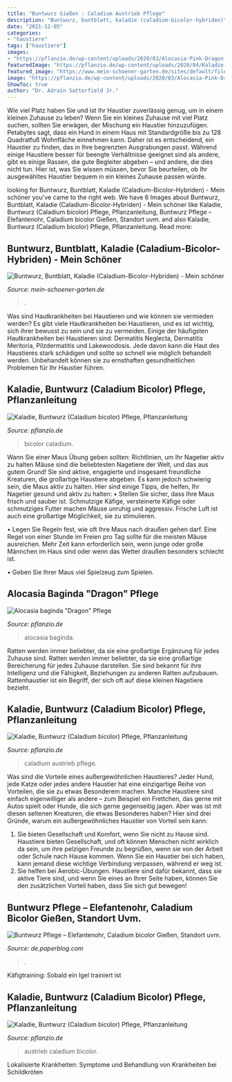 ```yaml
---
title: "Buntwurz Gießen : Caladium Austrieb Pflege"
description: "Buntwurz, buntblatt, kaladie (caladium-bicolor-hybriden)"
date: "2021-12-05"
categories:
- "haustiere"
tags: ["haustiere"]
images:
- "https://pflanzio.de/wp-content/uploads/2020/03/Alocasia-Pink-Dragon-1536x1024.jpg"
featuredImage: "https://pflanzio.de/wp-content/uploads/2020/04/Kaladie-Austrieb.jpg"
featured_image: "https://www.mein-schoener-garten.de/sites/default/files/styles/achor_navigation_s/public/buntwurz-kaladie-caladium_bicolor-floradania.jpg?h=4a7d1ed4&amp;itok=uAiyW048"
image: "https://pflanzio.de/wp-content/uploads/2020/03/Alocasia-Pink-Dragon-1536x1024.jpg"
ShowToc: true
author: "Dr. Adrain Satterfield Jr."
---
```



Wie viel Platz haben Sie und ist Ihr Haustier zuverlässig genug, um in einem kleinen Zuhause zu leben?
Wenn Sie ein kleines Zuhause mit viel Platz suchen, sollten Sie erwägen, der Mischung ein Haustier hinzuzufügen. Petabytes sagt, dass ein Hund in einem Haus mit Standardgröße bis zu 128 Quadratfuß Wohnfläche einnehmen kann. Daher ist es entscheidend, ein Haustier zu finden, das in Ihre begrenzten Ausgrabungen passt. Während einige Haustiere besser für beengte Verhältnisse geeignet sind als andere, gibt es einige Rassen, die gute Begleiter abgeben – und andere, die dies nicht tun. Hier ist, was Sie wissen müssen, bevor Sie beurteilen, ob Ihr ausgewähltes Haustier bequem in ein kleines Zuhause passen würde.

	

		
looking for Buntwurz, Buntblatt, Kaladie (Caladium-Bicolor-Hybriden) - Mein schöner you've came to the right web. We have 6 Images about Buntwurz, Buntblatt, Kaladie (Caladium-Bicolor-Hybriden) - Mein schöner like Kaladie, Buntwurz (Caladium bicolor) Pflege, Pflanzanleitung, Buntwurz Pflege – Elefantenohr, Caladium bicolor Gießen, Standort uvm. and also Kaladie, Buntwurz (Caladium bicolor) Pflege, Pflanzanleitung. Read more:
		
    
## Buntwurz, Buntblatt, Kaladie (Caladium-Bicolor-Hybriden) - Mein Schöner

<img loading=lazy src="https://www.mein-schoener-garten.de/sites/default/files/styles/achor_navigation_s/public/buntwurz-kaladie-caladium_bicolor-floradania.jpg?h=4a7d1ed4&amp;itok=uAiyW048" onerror="this.onerror=null;this.src='https://tse2.mm.bing.net/th?id=OIP.TG77cf5hsej5x0Wviu_E1wHaF7&amp;pid=15.1';" alt="Buntwurz, Buntblatt, Kaladie (Caladium-Bicolor-Hybriden) - Mein schöner">

_Source: mein-schoener-garten.de_

>. 

	

Was sind Hautkrankheiten bei Haustieren und wie können sie vermieden werden?
Es gibt viele Hautkrankheiten bei Haustieren, und es ist wichtig, sich ihrer bewusst zu sein und sie zu vermeiden. Einige der häufigsten Hautkrankheiten bei Haustieren sind: Dermatitis Neglecta, Dermatitis Meritoria, Pilzdermatitis und Lakewoodosis. Jede davon kann die Haut des Haustieres stark schädigen und sollte so schnell wie möglich behandelt werden. Unbehandelt können sie zu ernsthaften gesundheitlichen Problemen für Ihr Haustier führen.

    
## Kaladie, Buntwurz (Caladium Bicolor) Pflege, Pflanzanleitung

<img loading=lazy src="https://pflanzio.de/wp-content/uploads/2020/04/Buntwurz-1536x1024.jpg" onerror="this.onerror=null;this.src='https://tse3.mm.bing.net/th?id=OIP._7dTWwTaIlwnSz43UnXzVwHaE8&amp;pid=15.1';" alt="Kaladie, Buntwurz (Caladium bicolor) Pflege, Pflanzanleitung">

_Source: pflanzio.de_

>bicolor caladium. 

	

Wann Sie einer Maus Übung geben sollten: Richtlinien, um Ihr Nagetier aktiv zu halten
Mäuse sind die beliebtesten Nagetiere der Welt, und das aus gutem Grund! Sie sind aktive, engagierte und insgesamt freundliche Kreaturen, die großartige Haustiere abgeben. Es kann jedoch schwierig sein, die Maus aktiv zu halten. Hier sind einige Tipps, die helfen, Ihr Nagetier gesund und aktiv zu halten:
• Stellen Sie sicher, dass Ihre Maus frisch und sauber ist. Schmutzige Käfige, versteinerte Käfige oder schmutziges Futter machen Mäuse unruhig und aggressiv. Frische Luft ist auch eine großartige Möglichkeit, sie zu stimulieren.

• Legen Sie Regeln fest, wie oft Ihre Maus nach draußen gehen darf. Eine Regel von einer Stunde im Freien pro Tag sollte für die meisten Mäuse ausreichen. Mehr Zeit kann erforderlich sein, wenn junge oder große Männchen im Haus sind oder wenn das Wetter draußen besonders schlecht ist.

• Geben Sie Ihrer Maus viel Spielzeug zum Spielen.

    
## Alocasia Baginda &quot;Dragon&quot; Pflege

<img loading=lazy src="https://pflanzio.de/wp-content/uploads/2020/03/Alocasia-Pink-Dragon-1536x1024.jpg" onerror="this.onerror=null;this.src='https://tse1.mm.bing.net/th?id=OIP.6_YPRUmUiGMUrZX9qro3XAHaE8&amp;pid=15.1';" alt="Alocasia baginda &quot;Dragon&quot; Pflege">

_Source: pflanzio.de_

>alocasia baginda. 

	

Ratten werden immer beliebter, da sie eine großartige Ergänzung für jedes Zuhause sind.
Ratten werden immer beliebter, da sie eine großartige Bereicherung für jedes Zuhause darstellen. Sie sind bekannt für ihre Intelligenz und die Fähigkeit, Beziehungen zu anderen Ratten aufzubauen. Rattenhaustier ist ein Begriff, der sich oft auf diese kleinen Nagetiere bezieht.

    
## Kaladie, Buntwurz (Caladium Bicolor) Pflege, Pflanzanleitung

<img loading=lazy src="https://pflanzio.de/wp-content/uploads/2020/04/Kaladie-Austrieb-1536x1024.jpg" onerror="this.onerror=null;this.src='https://tse1.mm.bing.net/th?id=OIP.ifeaNlwLqhrj6CBqw2jx-wHaE8&amp;pid=15.1';" alt="Kaladie, Buntwurz (Caladium bicolor) Pflege, Pflanzanleitung">

_Source: pflanzio.de_

>caladium austrieb pflege. 

	

Was sind die Vorteile eines außergewöhnlichen Haustieres?
Jeder Hund, jede Katze oder jedes andere Haustier hat eine einzigartige Reihe von Vorteilen, die sie zu etwas Besonderem machen. Manche Haustiere sind einfach eigenwilliger als andere – zum Beispiel ein Frettchen, das gerne mit Autos spielt oder Hunde, die sich gerne gegenseitig jagen. Aber was ist mit diesen seltenen Kreaturen, die etwas Besonderes haben? Hier sind drei Gründe, warum ein außergewöhnliches Haustier von Vorteil sein kann:
1) Sie bieten Gesellschaft und Komfort, wenn Sie nicht zu Hause sind. Haustiere bieten Gesellschaft, und oft können Menschen nicht wirklich da sein, um ihre pelzigen Freunde zu begrüßen, wenn sie von der Arbeit oder Schule nach Hause kommen. Wenn Sie ein Haustier bei sich haben, kann jemand diese wichtige Verbindung verpassen, während er weg ist.
2) Sie helfen bei Aerobic-Übungen. Haustiere sind dafür bekannt, dass sie aktive Tiere sind, und wenn Sie eines an Ihrer Seite haben, können Sie den zusätzlichen Vorteil haben, dass Sie sich gut bewegen!

    
## Buntwurz Pflege – Elefantenohr, Caladium Bicolor Gießen, Standort Uvm.

<img loading=lazy src="https://m3.paperblog.com/i/163/1637183/buntwurz-pflege-elefantenohr-caladium-bicolor-L-5ZZAFJ.jpeg" onerror="this.onerror=null;this.src='https://tse2.mm.bing.net/th?id=OIP.Jp_-xq85NWnpSG1qV8VN0wAAAA&amp;pid=15.1';" alt="Buntwurz Pflege – Elefantenohr, Caladium bicolor Gießen, Standort uvm.">

_Source: de.paperblog.com_

>. 

	

Käfigtraining: Sobald ein Igel trainiert ist

    
## Kaladie, Buntwurz (Caladium Bicolor) Pflege, Pflanzanleitung

<img loading=lazy src="https://pflanzio.de/wp-content/uploads/2020/04/Kaladie-Austrieb.jpg" onerror="this.onerror=null;this.src='https://tse1.mm.bing.net/th?id=OIP.z8klGspap51Q53lzG44zLgHaE8&amp;pid=15.1';" alt="Kaladie, Buntwurz (Caladium bicolor) Pflege, Pflanzanleitung">

_Source: pflanzio.de_

>austrieb caladium bicolor. 

	

Lokalisierte Krankheiten: Symptome und Behandlung von Krankheiten bei Schildkröten

